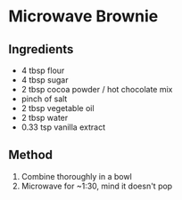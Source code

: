 # Microwave Brownie

## Ingredients
* 4 tbsp flour
* 4 tbsp sugar
* 2 tbsp cocoa powder / hot chocolate mix
* pinch of salt
* 2 tbsp vegetable oil
* 2 tbsp water
* 0.33 tsp vanilla extract

## Method
1. Combine thoroughly in a bowl
2. Microwave for ~1:30, mind it doesn't pop